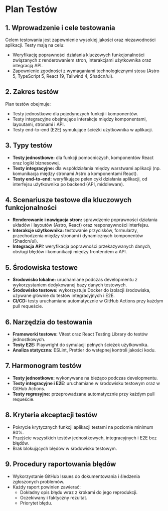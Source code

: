 # Plan Testów

## 1. Wprowadzenie i cele testowania
Celem testowania jest zapewnienie wysokiej jakości oraz niezawodności aplikacji. Testy mają na celu:
- Weryfikację poprawności działania kluczowych funkcjonalności związanych z renderowaniem stron, interakcjami użytkownika oraz integracją API.
- Zapewnienie zgodności z wymaganiami technologicznymi stosu (Astro 5, TypeScript 5, React 19, Tailwind 4, Shadcn/ui).

## 2. Zakres testów
Plan testów obejmuje:
- Testy jednostkowe dla pojedynczych funkcji i komponentów.
- Testy integracyjne obejmujące interakcje między komponentami, layoutami, stronami i API.
- Testy end-to-end (E2E) symulujące ścieżki użytkownika w aplikacji.

## 3. Typy testów
- **Testy jednostkowe:** dla funkcji pomocniczych, komponentów React oraz logiki biznesowej.
- **Testy integracyjne:** dla współdziałania między warstwami aplikacji (np. komunikacja między stronami Astro a komponentami React).
- **Testy end-to-end:** weryfikujące pełen cykl działania aplikacji, od interfejsu użytkownika po backend (API, middleware).

## 4. Scenariusze testowe dla kluczowych funkcjonalności
- **Renderowanie i nawigacja stron:** sprawdzenie poprawności działania układów i layoutów (Astro, React) oraz responsywności interfejsu.
- **Interakcje użytkownika:** testowanie przycisków, formularzy, przechodzenia między stronami i dynamicznych komponentów (Shadcn/ui).
- **Integracja API:** weryfikacja poprawności przekazywanych danych, obsługi błędów i komunikacji między frontendem a API.

## 5. Środowiska testowe
- **Środowisko lokalne:** uruchamiane podczas developmentu z wykorzystaniem dedykowanej bazy danych testowych.
- **Środowisko testowe:** wykorzystuje Docker do izolacji środowiska, używane głównie do testów integracyjnych i E2E.
- **CI/CD:** testy uruchamiane automatycznie w GitHub Actions przy każdym pull requeście.

## 6. Narzędzia do testowania
- **Frameworki testowe:** Vitest oraz React Testing Library do testów jednostkowych.
- **Testy E2E:** Playwright do symulacji pełnych ścieżek użytkownika.
- **Analiza statyczna:** ESLint, Prettier do wstępnej kontroli jakości kodu.

## 7. Harmonogram testów
- **Testy jednostkowe:** wykonywane na bieżąco podczas developmentu.
- **Testy integracyjne i E2E:** uruchamiane w środowisku testowym oraz w GitHub Actions.
- **Testy regresyjne:** przeprowadzane automatycznie przy każdym pull requeście.

## 8. Kryteria akceptacji testów
- Pokrycie krytycznych funkcji aplikacji testami na poziomie minimum 80%.
- Przejście wszystkich testów jednostkowych, integracyjnych i E2E bez błędów.
- Brak blokujących błędów w środowisku testowym.

## 9. Procedury raportowania błędów
- Wykorzystanie GitHub Issues do dokumentowania i śledzenia zgłoszonych problemów.
- Każdy raport powinien zawierać:
  - Dokładny opis błędu wraz z krokami do jego reprodukcji.
  - Oczekiwany i faktyczny rezultat.
  - Priorytet błędu.